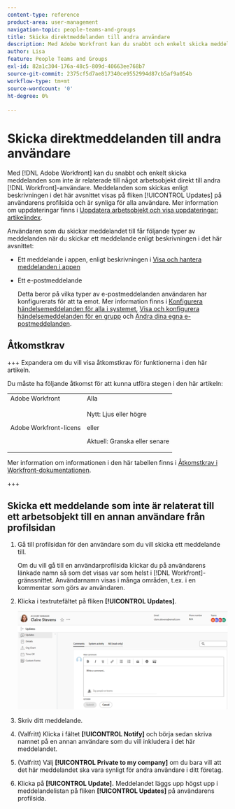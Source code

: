 ```yaml
---
content-type: reference
product-area: user-management
navigation-topic: people-teams-and-groups
title: Skicka direktmeddelanden till andra användare
description: Med Adobe Workfront kan du snabbt och enkelt skicka meddelanden som inte har med något att göra direkt till andra Workfront-användare.
author: Lisa
feature: People Teams and Groups
exl-id: 82a1c304-176a-48c5-809d-40663ee768b7
source-git-commit: 2375cf5d7ae817340ce9552994d87cb5af9a054b
workflow-type: tm+mt
source-wordcount: '0'
ht-degree: 0%

---
```


# Skicka direktmeddelanden till andra användare

Med [!DNL Adobe Workfront] kan du snabbt och enkelt skicka meddelanden som inte är relaterade till något arbetsobjekt direkt till andra [!DNL Workfront]-användare. Meddelanden som skickas enligt beskrivningen i det här avsnittet visas på fliken [!UICONTROL Updates] på användarens profilsida och är synliga för alla användare. Mer information om uppdateringar finns i [Uppdatera arbetsobjekt och visa uppdateringar: artikelindex](../../workfront-basics/updating-work-items-and-viewing-updates/update-work-items-and-view-updates.md).

Användaren som du skickar meddelandet till får följande typer av meddelanden när du skickar ett meddelande enligt beskrivningen i det här avsnittet:

* Ett meddelande i appen, enligt beskrivningen i [Visa och hantera meddelanden i appen](../../workfront-basics/using-notifications/view-and-manage-in-app-notifications.md)
* Ett e-postmeddelande

  Detta beror på vilka typer av e-postmeddelanden användaren har konfigurerats för att ta emot. Mer information finns i [Konfigurera händelsemeddelanden för alla i systemet](../../administration-and-setup/manage-workfront/emails/configure-event-notifications-for-everyone-in-the-system.md), [Visa och konfigurera händelsemeddelanden för en grupp](../../administration-and-setup/manage-groups/create-and-manage-groups/view-and-configure-event-notifications-group.md) och [Ändra dina egna e-postmeddelanden](../../workfront-basics/using-notifications/activate-or-deactivate-your-own-event-notifications.md).

## Åtkomstkrav

+++ Expandera om du vill visa åtkomstkrav för funktionerna i den här artikeln.

Du måste ha följande åtkomst för att kunna utföra stegen i den här artikeln:

<table style="table-layout:auto"> 
 <col> 
 <col> 
 <tbody> 
  <tr data-mc-conditions=""> 
   <td role="rowheader">Adobe Workfront</td> 
   <td>Alla</td> 
  </tr> 
  <tr> 
   <td role="rowheader">Adobe Workfront-licens</td> 
   <td>
   <p>Nytt: Ljus eller högre</p>
   <p>eller</p>
   <p>Aktuell: Granska eller senare</p>
   </td>
  </tr> 
 </tbody> 
</table>

Mer information om informationen i den här tabellen finns i [Åtkomstkrav i Workfront-dokumentationen](/help/quicksilver/administration-and-setup/add-users/access-levels-and-object-permissions/access-level-requirements-in-documentation.md).

+++

## Skicka ett meddelande som inte är relaterat till ett arbetsobjekt till en annan användare från profilsidan

1. Gå till profilsidan för den användare som du vill skicka ett meddelande till.

   Om du vill gå till en användarprofilsida klickar du på användarens länkade namn så som det visas var som helst i [!DNL Workfront]-gränssnittet. Användarnamn visas i många områden, t.ex. i en kommentar som görs av användaren.

1. Klicka i textrutefältet på fliken **[!UICONTROL Updates]**.

   ![Meddelandeanvändare på fliken [!UICONTROL Updates]](assets/send-message-to-user-on-updates-tab.png)

1. Skriv ditt meddelande.
1. (Valfritt) Klicka i fältet **[!UICONTROL Notify]** och börja sedan skriva namnet på en annan användare som du vill inkludera i det här meddelandet.

1. (Valfritt) Välj **[!UICONTROL Private to my company]** om du bara vill att det här meddelandet ska vara synligt för andra användare i ditt företag.

1. Klicka på **[!UICONTROL Update].**
Meddelandet läggs upp högst upp i meddelandelistan på fliken **[!UICONTROL Updates]** på användarens profilsida.

<!--
## Send a message to one or more users from the User list

This option is only available if you have a Standard, Plan, or Work license.

{{step-1-to-users}}

1. Select the user or users you want to send a message to, and click [!UICONTROL **Send Update to User**].
1. Type your message in the [!UICONTROL Send update to user] window.
1. (Optional) Search for any additional users you want to tag on the message. You do not need to tag the users you already selected in the user list.
1. (Optional) Select **[!UICONTROL Private to my company]** to make this message visible only to other users in your company.
1. Click [!UICONTROL **Send**].
   The message is posted at the top of the list of messages on the **[!UICONTROL Updates]** tab on each user's profile page.
-->
